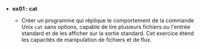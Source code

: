 - **ex01 : cat**

  - Créer un programme qui réplique le comportement de la commande Unix `cat` sans options, capable de lire plusieurs fichiers ou l'entrée standard et de les afficher sur la sortie standard. Cet exercice étend les capacités de manipulation de fichiers et de flux.
